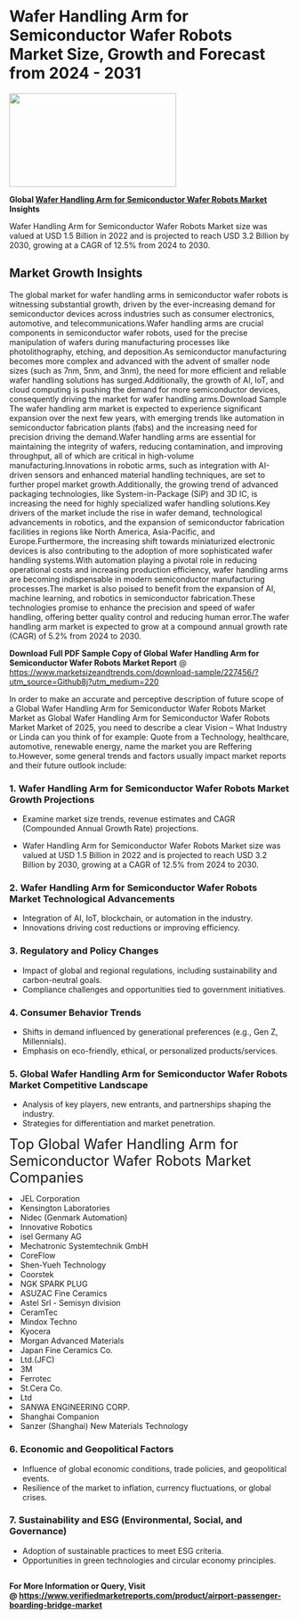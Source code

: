 <H1>Wafer Handling Arm for Semiconductor Wafer Robots Market Size, Growth and Forecast from 2024 - 2031</H1><img class="aligncenter size-medium wp-image-584254" src="https://thirdeyenews.in/wp-content/uploads/2024/09/Global-Market-Research-300x168.jpeg" alt="" width="300" height="168" /><p><strong>Global&nbsp;<a href="https://www.marketsizeandtrends.com/download-sample/227456/?utm_source=Github8j?utm_medium=220">Wafer Handling Arm for Semiconductor Wafer Robots Market</a> Insights</strong></p><p>Wafer Handling Arm for Semiconductor Wafer Robots Market size was valued at USD 1.5 Billion in 2022 and is projected to reach USD 3.2 Billion by 2030, growing at a CAGR of 12.5% from 2024 to 2030.</p><p><h2>Market Growth Insights</h2> The global market for wafer handling arms in semiconductor wafer robots is witnessing substantial growth, driven by the ever-increasing demand for semiconductor devices across industries such as consumer electronics, automotive, and telecommunications.Wafer handling arms are crucial components in semiconductor wafer robots, used for the precise manipulation of wafers during manufacturing processes like photolithography, etching, and deposition.As semiconductor manufacturing becomes more complex and advanced with the advent of smaller node sizes (such as 7nm, 5nm, and 3nm), the need for more efficient and reliable wafer handling solutions has surged.Additionally, the growth of AI, IoT, and cloud computing is pushing the demand for more semiconductor devices, consequently driving the market for wafer handling arms.Download Sample The wafer handling arm market is expected to experience significant expansion over the next few years, with emerging trends like automation in semiconductor fabrication plants (fabs) and the increasing need for precision driving the demand.Wafer handling arms are essential for maintaining the integrity of wafers, reducing contamination, and improving throughput, all of which are critical in high-volume manufacturing.Innovations in robotic arms, such as integration with AI-driven sensors and enhanced material handling techniques, are set to further propel market growth.Additionally, the growing trend of advanced packaging technologies, like System-in-Package (SiP) and 3D IC, is increasing the need for highly specialized wafer handling solutions.Key drivers of the market include the rise in wafer demand, technological advancements in robotics, and the expansion of semiconductor fabrication facilities in regions like North America, Asia-Pacific, and Europe.Furthermore, the increasing shift towards miniaturized electronic devices is also contributing to the adoption of more sophisticated wafer handling systems.With automation playing a pivotal role in reducing operational costs and increasing production efficiency, wafer handling arms are becoming indispensable in modern semiconductor manufacturing processes.The market is also poised to benefit from the expansion of AI, machine learning, and robotics in semiconductor fabrication.These technologies promise to enhance the precision and speed of wafer handling, offering better quality control and reducing human error.The wafer handling arm market is expected to grow at a compound annual growth rate (CAGR) of 5.2% from 2024 to 2030.</p><p><span class=""><strong>Download Full PDF Sample Copy of Global Wafer Handling Arm for Semiconductor Wafer Robots Market Report</strong> @ <a href="https://www.marketsizeandtrends.com/download-sample/227456/?utm_source=Github8j?utm_medium=220" target="_blank">https://www.marketsizeandtrends.com/download-sample/227456/?utm_source=Github8j?utm_medium=220</a></span></p><p>In order to make an accurate and perceptive description of future scope of a Global&nbsp;Wafer Handling Arm for Semiconductor Wafer Robots Market Market as Global&nbsp;Wafer Handling Arm for Semiconductor Wafer Robots Market Market of 2025, you need to describe a clear Vision &ndash; What Industry or Linda can you think of for example: Quote from a Technology, healthcare, automotive, renewable energy, name the market you are Reffering to.However, some general trends and factors usually impact market reports and their future outlook include:</p><h3>1.&nbsp;<strong>Wafer Handling Arm for Semiconductor Wafer Robots Market Growth Projections</strong></h3><ul><li>Examine market size trends, revenue estimates and CAGR (Compounded Annual Growth Rate) projections.</li><li><p>Wafer Handling Arm for Semiconductor Wafer Robots Market size was valued at USD 1.5 Billion in 2022 and is projected to reach USD 3.2 Billion by 2030, growing at a CAGR of 12.5% from 2024 to 2030.</p></li></ul><h3>2.&nbsp;<strong>Wafer Handling Arm for Semiconductor Wafer Robots Market Technological Advancements</strong></h3><ul><li>Integration of AI, IoT, blockchain, or automation in the industry.</li><li>Innovations driving cost reductions or improving efficiency.</li></ul><h3>3.&nbsp;<strong>Regulatory and Policy Changes</strong></h3><ul><li>Impact of global and regional regulations, including sustainability and carbon-neutral goals.</li><li>Compliance challenges and opportunities tied to government initiatives.</li></ul><h3>4.&nbsp;<strong>Consumer Behavior Trends</strong></h3><ul><li>Shifts in demand influenced by generational preferences (e.g., Gen Z, Millennials).</li><li>Emphasis on eco-friendly, ethical, or personalized products/services.</li></ul><h3>5.&nbsp;<strong>Global Wafer Handling Arm for Semiconductor Wafer Robots Market Competitive Landscape</strong></h3><ul><li>Analysis of key players, new entrants, and partnerships shaping the industry.</li><li>Strategies for differentiation and market penetration.</li></ul><p data-pm-slice="1 1 []"><span style="color: inherit; font-family: inherit; font-size: 25px;">Top Global Wafer Handling Arm for Semiconductor Wafer Robots Market Companies</span></p><div class="" data-test-id=""><p><li>JEL Corporation</li><li> Kensington Laboratories</li><li> Nidec (Genmark Automation)</li><li> Innovative Robotics</li><li> isel Germany AG</li><li> Mechatronic Systemtechnik GmbH</li><li> CoreFlow</li><li> Shen-Yueh Technology</li><li> Coorstek</li><li> NGK SPARK PLUG</li><li> ASUZAC Fine Ceramics</li><li> Astel Srl - Semisyn division</li><li> CeramTec</li><li> Mindox Techno</li><li> Kyocera</li><li> Morgan Advanced Materials</li><li> Japan Fine Ceramics Co.</li><li> Ltd.(JFC)</li><li> 3M</li><li> Ferrotec</li><li> St.Cera Co.</li><li> Ltd</li><li> SANWA ENGINEERING CORP.</li><li> Shanghai Companion</li><li> Sanzer (Shanghai) New Materials Technology</li></p></div><h3>6.&nbsp;<strong>Economic and Geopolitical Factors</strong></h3><ul><li>Influence of global economic conditions, trade policies, and geopolitical events.</li><li>Resilience of the market to inflation, currency fluctuations, or global crises.</li></ul><h3>7.&nbsp;<strong>Sustainability and ESG (Environmental, Social, and Governance)</strong></h3><ul><li>Adoption of sustainable practices to meet ESG criteria.</li><li>Opportunities in green technologies and circular economy principles.</li></ul><h2><strong style="font-size: 14px;">For More Information or Query, Visit @&nbsp;</strong><a style="background-color: #ffffff; font-size: 14px;" href="https://www.marketsizeandtrends.com/report/wafer-handling-arm-for-semiconductor-wafer-robots-market/" target="_blank">https://www.verifiedmarketreports.com/product/airport-passenger-boarding-bridge-market</a></h2>